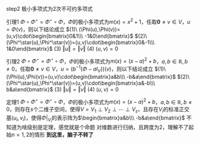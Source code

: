 step2 极小多项式为2次不可约多项式

引理1 $\Phi\circ\Phi^\star=\Phi^\star\circ\Phi$，$\Phi$的极小多项式为$m(x)=x^2+1$，任取$\mathbf0\neq v\in V$，$u=\Phi(v)$，则以下结论成立
$(1)\ (\Phi(u),\Phi(v))=(u,v)\cdot\begin{bmatrix}0&1\\\ -1&0\end{bmatrix}$
$(2)\ (\Phi^\star(u),\Phi^\star(v))=(u,v)\cdot\begin{bmatrix}0&-1\\\ 1&0\end{bmatrix}$
$(3)\ \Vert u\Vert=\Vert v\Vert$
$(4)\ (u,v)=0$

引理2 $\Phi\circ\Phi^\star=\Phi^\star\circ\Phi$，$\Phi$的极小多项式为$m(x)=(x-a)^2+b$，$a,b\in\mathbb R,b\neq0$，任取$\mathbf0\neq v\in V$，$u=(b^{-1}(\Phi-a I_V))(v)$，则以下结论成立
$(1)\ (\Phi(u),\Phi(v))=(u,v)\cdot\begin{bmatrix}a&b\\\ -b&a\end{bmatrix}$
$(2)\ (\Phi^\star(u),\Phi^\star(v))=(u,v)\cdot\begin{bmatrix}a&-b\\\ b&a\end{bmatrix}$
$(3)\ \Vert u\Vert=\Vert v\Vert$
$(4)\ (u,v)=0$

定理1 $\Phi\circ\Phi^\star=\Phi^\star\circ\Phi$，$\Phi$的极小多项式为$m(x)=(x-a)^2+b$，$a,b\in\mathbb R,b\neq0$，则存在$s$个二维子空间，使得$V=V_1\perp V_2\perp\cdots\perp V_s$，且存在$V_i$的标准正交基$(u_i,v_i)$，使得$\Phi\left|\right._{V_i}$的表示阵为$\begin{bmatrix}a&b\\\ -b&a\end{bmatrix}$
不知道为啥级别是定理，感觉就是个命题
对维数进行归纳，且跨度为2，理解不了起始$n=1,2$的情形
**到这里，脑子不转了**
